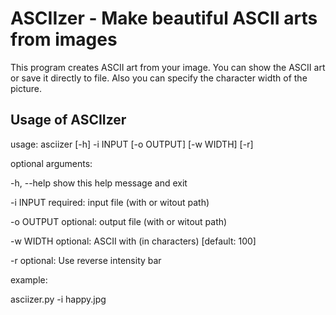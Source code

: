 # ASCIIzer - Make beautiful ASCII arts from images 

This program creates ASCII art from your image. You can show the ASCII art or save it directly to file. Also you can specify the character width of the picture.

## Usage of ASCIIzer

usage: asciizer [-h] -i INPUT [-o OUTPUT] [-w WIDTH] [-r]

optional arguments:

  -h, --help  show this help message and exit

  -i INPUT    required:  input file (with or witout path)

  -o OUTPUT   optional:  output file (with or witout path)

  -w WIDTH    optional:  ASCII with (in characters) [default: 100]

  -r          optional:  Use reverse intensity bar

example:

  asciizer.py -i happy.jpg
